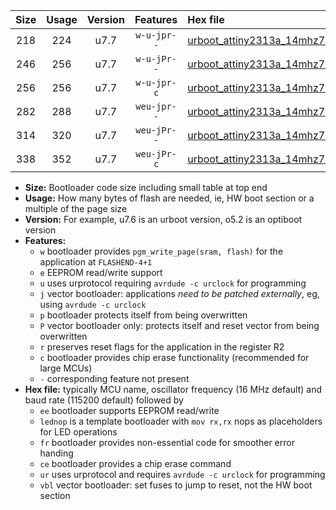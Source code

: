 |Size|Usage|Version|Features|Hex file|
|:-:|:-:|:-:|:-:|:--|
|218|224|u7.7|`w-u-jpr--`|[urboot_attiny2313a_14mhz7456_19200bps_lednop_ur_vbl.hex](https://raw.githubusercontent.com/stefanrueger/urboot.hex/main/mcus/attiny2313a/fcpu_14mhz7456/19200_bps/urboot_attiny2313a_14mhz7456_19200bps_lednop_ur_vbl.hex)|
|246|256|u7.7|`w-u-jPr--`|[urboot_attiny2313a_14mhz7456_19200bps_lednop_fr_ur_vbl.hex](https://raw.githubusercontent.com/stefanrueger/urboot.hex/main/mcus/attiny2313a/fcpu_14mhz7456/19200_bps/urboot_attiny2313a_14mhz7456_19200bps_lednop_fr_ur_vbl.hex)|
|256|256|u7.7|`w-u-jpr-c`|[urboot_attiny2313a_14mhz7456_19200bps_lednop_fr_ce_ur_vbl.hex](https://raw.githubusercontent.com/stefanrueger/urboot.hex/main/mcus/attiny2313a/fcpu_14mhz7456/19200_bps/urboot_attiny2313a_14mhz7456_19200bps_lednop_fr_ce_ur_vbl.hex)|
|282|288|u7.7|`weu-jpr--`|[urboot_attiny2313a_14mhz7456_19200bps_ee_lednop_ur_vbl.hex](https://raw.githubusercontent.com/stefanrueger/urboot.hex/main/mcus/attiny2313a/fcpu_14mhz7456/19200_bps/urboot_attiny2313a_14mhz7456_19200bps_ee_lednop_ur_vbl.hex)|
|314|320|u7.7|`weu-jPr--`|[urboot_attiny2313a_14mhz7456_19200bps_ee_lednop_fr_ur_vbl.hex](https://raw.githubusercontent.com/stefanrueger/urboot.hex/main/mcus/attiny2313a/fcpu_14mhz7456/19200_bps/urboot_attiny2313a_14mhz7456_19200bps_ee_lednop_fr_ur_vbl.hex)|
|338|352|u7.7|`weu-jPr-c`|[urboot_attiny2313a_14mhz7456_19200bps_ee_lednop_fr_ce_ur_vbl.hex](https://raw.githubusercontent.com/stefanrueger/urboot.hex/main/mcus/attiny2313a/fcpu_14mhz7456/19200_bps/urboot_attiny2313a_14mhz7456_19200bps_ee_lednop_fr_ce_ur_vbl.hex)|

- **Size:** Bootloader code size including small table at top end
- **Usage:** How many bytes of flash are needed, ie, HW boot section or a multiple of the page size
- **Version:** For example, u7.6 is an urboot version, o5.2 is an optiboot version
- **Features:**
  + `w` bootloader provides `pgm_write_page(sram, flash)` for the application at `FLASHEND-4+1`
  + `e` EEPROM read/write support
  + `u` uses urprotocol requiring `avrdude -c urclock` for programming
  + `j` vector bootloader: applications *need to be patched externally*, eg, using `avrdude -c urclock`
  + `p` bootloader protects itself from being overwritten
  + `P` vector bootloader only: protects itself and reset vector from being overwritten
  + `r` preserves reset flags for the application in the register R2
  + `c` bootloader provides chip erase functionality (recommended for large MCUs)
  + `-` corresponding feature not present
- **Hex file:** typically MCU name, oscillator frequency (16 MHz default) and baud rate (115200 default) followed by
  + `ee` bootloader supports EEPROM read/write
  + `lednop` is a template bootloader with `mov rx,rx` nops as placeholders for LED operations
  + `fr` bootloader provides non-essential code for smoother error handing
  + `ce` bootloader provides a chip erase command
  + `ur` uses urprotocol and requires `avrdude -c urclock` for programming
  + `vbl` vector bootloader: set fuses to jump to reset, not the HW boot section
